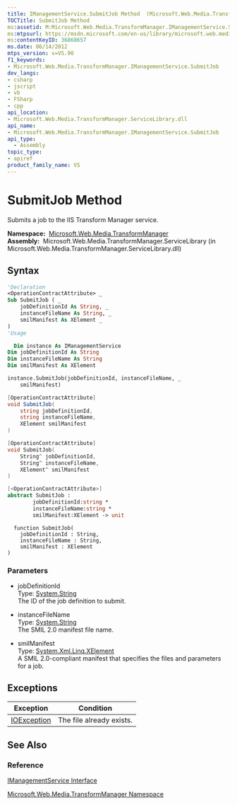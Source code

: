 ```yaml
---
title: IManagementService.SubmitJob Method  (Microsoft.Web.Media.TransformManager)
TOCTitle: SubmitJob Method
ms:assetid: M:Microsoft.Web.Media.TransformManager.IManagementService.SubmitJob(System.String,System.String,System.Xml.Linq.XElement)
ms:mtpsurl: https://msdn.microsoft.com/en-us/library/microsoft.web.media.transformmanager.imanagementservice.submitjob(v=VS.90)
ms:contentKeyID: 36868657
ms.date: 06/14/2012
mtps_version: v=VS.90
f1_keywords:
- Microsoft.Web.Media.TransformManager.IManagementService.SubmitJob
dev_langs:
- csharp
- jscript
- vb
- FSharp
- cpp
api_location:
- Microsoft.Web.Media.TransformManager.ServiceLibrary.dll
api_name:
- Microsoft.Web.Media.TransformManager.IManagementService.SubmitJob
api_type:
  - Assembly
topic_type:
- apiref
product_family_name: VS
---
```


# SubmitJob Method

Submits a job to the IIS Transform Manager service.

**Namespace:**  [Microsoft.Web.Media.TransformManager](microsoft-web-media-transformmanager-namespace.md)  
**Assembly:**  Microsoft.Web.Media.TransformManager.ServiceLibrary (in Microsoft.Web.Media.TransformManager.ServiceLibrary.dll)

## Syntax

```vb
'Declaration
<OperationContractAttribute> _
Sub SubmitJob ( _
    jobDefinitionId As String, _
    instanceFileName As String, _
    smilManifest As XElement _
)
'Usage

  Dim instance As IManagementService
Dim jobDefinitionId As String
Dim instanceFileName As String
Dim smilManifest As XElement

instance.SubmitJob(jobDefinitionId, instanceFileName, _
    smilManifest)
```

```csharp
[OperationContractAttribute]
void SubmitJob(
    string jobDefinitionId,
    string instanceFileName,
    XElement smilManifest
)
```

```cpp
[OperationContractAttribute]
void SubmitJob(
    String^ jobDefinitionId, 
    String^ instanceFileName, 
    XElement^ smilManifest
)
```

``` fsharp
[<OperationContractAttribute>]
abstract SubmitJob : 
        jobDefinitionId:string * 
        instanceFileName:string * 
        smilManifest:XElement -> unit 
```

```jscript
  function SubmitJob(
    jobDefinitionId : String, 
    instanceFileName : String, 
    smilManifest : XElement
)
```

### Parameters

  - jobDefinitionId  
    Type: [System.String](https://msdn.microsoft.com/library/s1wwdcbf)  
    The ID of the job definition to submit.  

<!-- end list -->

  - instanceFileName  
    Type: [System.String](https://msdn.microsoft.com/library/s1wwdcbf)  
    The SMIL 2.0 manifest file name.  

<!-- end list -->

  - smilManifest  
    Type: [System.Xml.Linq.XElement](https://msdn.microsoft.com/library/bb340098)  
    A SMIL 2.0-compliant manifest that specifies the files and parameters for a job.  

## Exceptions

|Exception|Condition|
|--- |--- |
|[IOException](https://msdn.microsoft.com/library/hccy4eyd)|The file already exists.|


## See Also

### Reference

[IManagementService Interface](imanagementservice-interface-microsoft-web-media-transformmanager.md)

[Microsoft.Web.Media.TransformManager Namespace](microsoft-web-media-transformmanager-namespace.md)

